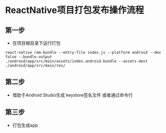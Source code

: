 # ReactNative项目打包发布操作流程

## 第一步
* 在项目根目录下运行打包
```
react-native ram-bundle --entry-file index.js --platform android --dev false --bundle-output ./android/app/src/main/assets/index.android.bundle --assets-dest ./android/app/src/main/res/
```
## 第二步
* 借助于Android Studio生成 keystore签名文件 或者通过命令行

## 第三步
* 打包生成app
